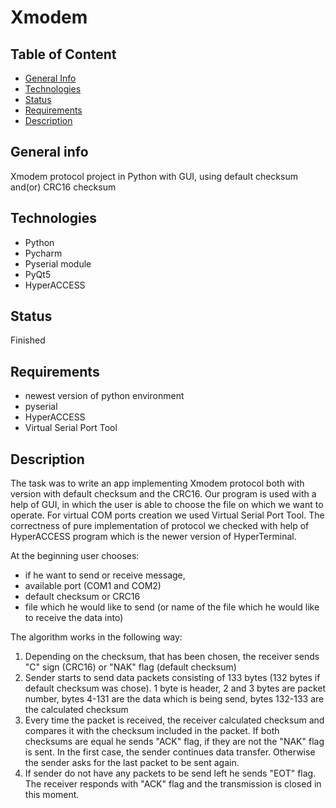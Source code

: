 # Xmodem

## Table of Content
* [General Info](#general-info)
* [Technologies](#technologies)
* [Status](#status)
* [Requirements](#requirements)
* [Description](#description)


## General info
Xmodem protocol project in Python with GUI, using default checksum and(or) CRC16 checksum


## Technologies
* Python
* Pycharm
* Pyserial module
* PyQt5
* HyperACCESS


## Status
Finished


## Requirements
* newest version of python environment
* pyserial
* HyperACCESS
* Virtual Serial Port Tool


## Description
The task was to write an app implementing Xmodem protocol both with version with default checksum and the CRC16. 
Our program is used with a help of GUI, in which the user is able to choose the file on which we want to operate.
For virtual COM ports creation we used Virtual Serial Port Tool. The correctness of pure implementation of protocol we checked with help of HyperACCESS program which is the newer version of HyperTerminal.

At the beginning user chooses:
* if he want to send or receive message, 
* available port (COM1 and COM2)
* default checksum or CRC16
* file which he would like to send (or name of the file which he would like to receive the data into)

The algorithm works in the following way:
1. Depending on the checksum, that has been chosen, the receiver sends "C" sign (CRC16) or "NAK" flag (default checksum)
2. Sender starts to send data packets consisting of 133 bytes (132 bytes if default checksum was chose). 1 byte is header, 2 and 3 bytes are packet number, bytes 4-131 are the data which is being send, bytes 132-133 are the calculated checksum
3. Every time the packet is received, the receiver calculated checksum and compares it with the checksum included in the packet. If both checksums are equal he sends "ACK" flag, if they are not the "NAK" flag is sent. In the first case, the sender continues data transfer. Otherwise the sender asks for the last packet to be sent again.
4. If sender do not have any packets to be send left he sends "EOT" flag. The receiver responds with "ACK" flag and the transmission is closed in this moment.
